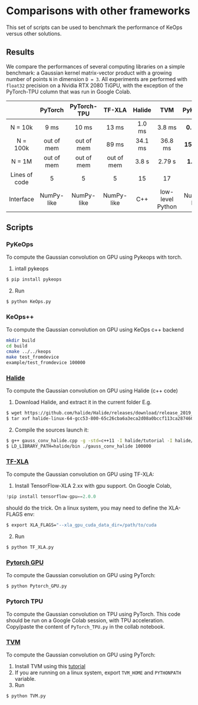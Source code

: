 # Comparisons with other frameworks

This set of scripts can be used to benchmark the performance of KeOps versus other solutions.

## Results

We compare the performances of several computing libraries on a simple benchmark: a Gaussian kernel matrix-vector product with a growing number of points `N` in dimension `D = 3`.  All experiments are performed with `float32` precision on a Nvidia RTX 2080 TiGPU, with the exception of the PyTorch-TPU column that was run in Google Colab.


|              |   PyTorch    |   PyTorch-TPU   |    TF-XLA      |   Halide        |        TVM       |     PyKeOps   |    KeOps++   |
|:------------:|:------------:|:---------------:|:--------------:|:---------------:|:----------------:|:-------------:|:------------:|
|N = 10k       |     9 ms     |      10 ms      |     13 ms      |  1.0 ms         |     3.8 ms       | **0.7 ms**    |  **0.40 ms** |
|N = 100k      | out of mem   |   out of mem    |      89 ms     |   34.1 ms       |     36.8 ms      | **15.0 ms**   |  **14.6 ms** |
|N = 1M        | out of mem   |   out of mem    |    out of mem  |   3.8 s         |     2.79 s       | **1.39 s**    |  **1.38 s**  |
|Lines of code |     5        |     5           |       5        |    15           |      17          |     5         |    55        |
|Interface     |  NumPy-like  |     NumPy-like  |   NumPy-like   |        C++      | low-level Python | NumPy-like    |   C++        |

## Scripts

### PyKeOps

To compute the Gaussian convolution on GPU using Pykeops with torch.

1. intall pykeops

```bash
$ pip install pykeops
```

2. Run

```bash
$ python KeOps.py
```

### KeOps++

To compute the Gaussian convolution on GPU using KeOps c++ backend

```bash
mkdir build
cd build
cmake ../../keops
make test_fromdevice
example/test_fromdevice 100000
```

### [Halide](https://halide-lang.org/)

To compute the Gaussian convolution on GPU using Halide (c++ code)

1. Download Halide, and extract it in the current folder E.g.

```bash
$ wget https://github.com/halide/Halide/releases/download/release_2019_08_27/halide-linux-64-gcc53-800-65c26cba6a3eca2d08a0bccf113ca28746012cc3.tgz
$ tar xvf halide-linux-64-gcc53-800-65c26cba6a3eca2d08a0bccf113ca28746012cc3.tgz
```
2. Compile the sources launch it:

```bash
$ g++ gauss_conv_halide.cpp -g -std=c++11 -I halide/tutorial -I halide/include -I halide/tools -L halide/bin -lHalide -lpthread -ldl -o gauss_conv_halide
$ LD_LIBRARY_PATH=halide/bin ./gauss_conv_halide 100000
```

### [TF-XLA](https://www.tensorflow.org/xla)

To compute the Gaussian convolution on GPU using TF-XLA:

1. Install TensorFlow-XLA 2.xx with gpu support. On Google Colab,

```python
!pip install tensorflow-gpu==2.0.0
```
should do the trick. On a linux system, you may need to define the XLA-FLAGS env: 

```bash
$ export XLA_FLAGS="--xla_gpu_cuda_data_dir=/path/to/cuda
```

2. Run

```bash
$ python TF_XLA.py
```

### [Pytorch GPU](https://pytorch.org/)

To compute the Gaussian convolution on GPU using PyTorch:

```bash
$ python Pytorch_GPU.py
```

### Pytorch TPU

To compute the Gaussian convolution on TPU using PyTorch. This code should be run on a Google Colab session, with TPU acceleration. Copy/paste the content of `PyTorch_TPU.py` in the collab notebook.

### [TVM](https://tvm.apache.org/)

To compute the Gaussian convolution on GPU using PyTorch:

1. Install TVM using this [tutorial](https://docs.tvm.ai/install/index.html) 
2. If you are running on a linux system, export `TVM_HOME` and `PYTHONPATH` variable.
3. Run
```bash
$ python TVM.py
```
